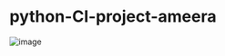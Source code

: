 # python-CI-project-ameera
![image](https://github.com/AmeeraWan/python-CI-project-ameera/assets/83854189/4609e805-bc94-47cb-8d2b-a5445b5d19cb)
